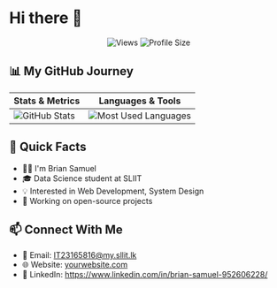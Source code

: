 # Hi there 👋

<div align="center">

![Views](https://img.shields.io/badge/Views-1.5k-blue)
![Profile Size](https://img.shields.io/badge/Profile_Size-25_KB-green)

</div>

## 📊 My GitHub Journey

<div align="center">

| Stats & Metrics | Languages & Tools |
|----------------|-------------------|
| ![GitHub Stats](https://github-readme-stats.vercel.app/api?username=yourusername&show_icons=true&theme=tokyonight) | ![Most Used Languages](https://github-readme-stats.vercel.app/api/top-langs/?username=yourusername&layout=compact&theme=tokyonight) |

</div>

## 🚀 Quick Facts

- 👨‍💻 I'm Brian Samuel
- 🎓 Data Science student at SLIIT 
- 💡 Interested in Web Development, System Design 
- 🔧 Working on open-source projects

## 📫 Connect With Me

- 📧 Email: IT23165816@my.sllit.lk
- 🌐 Website: [yourwebsite.com](https://yourwebsite.com)
- 💼 LinkedIn: https://www.linkedin.com/in/brian-samuel-952606228/






<div align="center">



</div>
